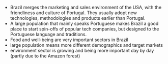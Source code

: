 - Brazil merges the marketing and sales environment of the USA, with the friendliness and culture of Portugal. They usually adopt new technologies, methodologies and products earlier than Portugal. 
- A large population that mainly speaks Portuguese makes Brazil a good place to start spin-offs of popular tech companies, but designed to the Portuguese language and traditions.
- Food and well-being are very important sectors in Brazil
- large population means more different demographics and target markets
- environment sector is growing and being more important day by day (partly due to the Amazon forest)
